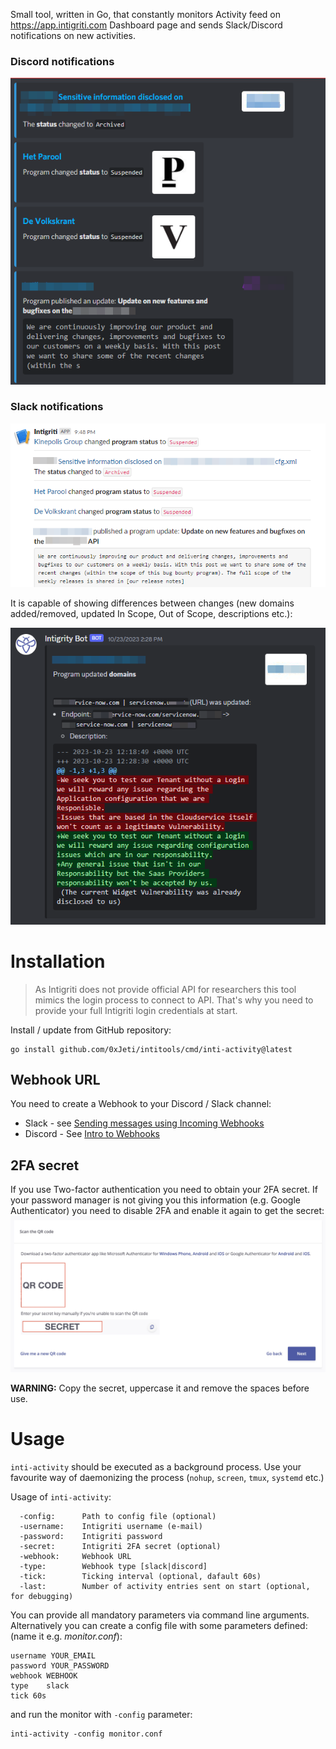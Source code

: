 Small tool, written in Go, that constantly monitors Activity feed on https://app.intigriti.com Dashboard page and sends Slack/Discord notifications on new activities. 

### Discord notifications
![Discord notification](https://github.com/0xJeti/intitools/raw/main/image/discord-notify.png)
### Slack notifications
![Slack notification](https://github.com/0xJeti/intitools/raw/main/image/slack-notify.png)

It is capable of showing differences between changes (new domains added/removed, updated In Scope, Out of Scope, descriptions etc.):

![Discord changes](https://github.com/0xJeti/intitools/raw/main/image/discord-changes.png)


# Installation
> As Intigriti does not provide official API for researchers this tool mimics the login process to connect to API. That's why you need to provide your full Intigriti login credentials at start.

Install / update from GitHub repository:
```
go install github.com/0xJeti/intitools/cmd/inti-activity@latest
```

## Webhook URL
You need to create a Webhook to your Discord / Slack channel:
  * Slack - see [Sending messages using Incoming Webhooks](https://api.slack.com/messaging/webhooks)
  * Discord - See [Intro to Webhooks](https://support.discord.com/hc/en-us/articles/228383668-Intro-to-Webhooks)

## 2FA secret
If you use Two-factor authentication you need to obtain your 2FA secret. If your password manager is not giving you this information (e.g. Google Authenticator) you need to disable 2FA and enable it again to get the secret:
![2FA Secret](https://github.com/0xJeti/intitools/raw/main/image/2fa-secret.jpg)

**WARNING:** Copy the secret, uppercase it and remove the spaces before use. 
# Usage
`inti-activity` should be executed as a background process. Use your favourite way of daemonizing the process (`nohup`, `screen`, `tmux`, `systemd` etc.)

Usage of `inti-activity`:
```
  -config:      Path to config file (optional)
  -username:    Intigriti username (e-mail)
  -password:    Intigriti password
  -secret:      Intigriti 2FA secret (optional) 
  -webhook:     Webhook URL
  -type:        Webhook type [slack|discord]
  -tick:        Ticking interval (optional, dafault 60s)
  -last:        Number of activity entries sent on start (optional, for debugging)
```

You can provide all mandatory parameters via command line arguments.
Alternatively you can create a config file with some parameters defined: (name it e.g. *monitor.conf*):

```
username YOUR_EMAIL
password YOUR_PASSWORD
webhook WEBHOOK
type    slack
tick 60s
```

and run the monitor with `-config` parameter:
```
inti-activity -config monitor.conf
```
